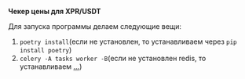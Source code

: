 **Чекер цены для XPR/USDT**

Для запуска программы делаем следующие вещи:
1. `poetry install`(если не установлен, то устанавливаем через `pip install poetry`)
2. `celery -A tasks worker -B`(если не установлен redis, то устанавливаем [...](https://redis.io/docs/getting-started/installation/install-redis-on-linux/))
